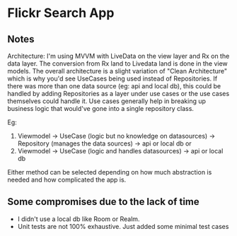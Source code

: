 # Flickr Search App

## Notes

Architecture: I'm using MVVM with LiveData on the view layer and Rx on the data layer. The conversion from Rx land to Livedata land is done in the view models. The overall architecture is a slight variation of "Clean Architecture" which is why you'd see UseCases being used instead of Repositories. If there was more than one data source (eg: api and local db), this could be handled by adding Repositories as a layer under use cases or the use cases themselves could handle it. Use cases generally help in breaking up business logic that would've gone into a single repository class.

Eg: 
1. Viewmodel -> UseCase (logic but no knowledge on datasources) -> Repository (manages the data sources) -> api or local db
or
2. Viewmodel -> UseCase (logic and handles datasources) -> api or local db

Either method can be selected depending on how much abstraction is needed and how complicated the app is.


## Some compromises due to the lack of time

- I didn't use a local db like Room or Realm.
- Unit tests are not 100% exhaustive. Just added some minimal test cases
